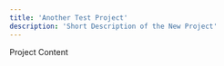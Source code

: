 ```yaml
---
title: 'Another Test Project'
description: 'Short Description of the New Project'
---
```


Project Content 
